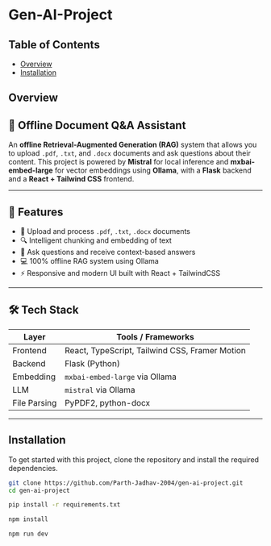 # Gen-AI-Project

## Table of Contents

- [Overview](#overview)
- [Installation](#installation)

## Overview

## 🧠 Offline Document Q&A Assistant

An **offline Retrieval-Augmented Generation (RAG)** system that allows you to upload `.pdf`, `.txt`, and `.docx` documents and ask questions about their content. This project is powered by **Mistral** for local inference and **mxbai-embed-large** for vector embeddings using **Ollama**, with a **Flask** backend and a **React + Tailwind CSS** frontend.

---

## 🔧 Features

- 📄 Upload and process `.pdf`, `.txt`, `.docx` documents
- 🔍 Intelligent chunking and embedding of text
- 🧠 Ask questions and receive context-based answers
- 💻 100% offline RAG system using Ollama
- ⚡ Responsive and modern UI built with React + TailwindCSS

---

## 🛠️ Tech Stack

| Layer     | Tools / Frameworks                        |
|-----------|-------------------------------------------|
| Frontend  | React, TypeScript, Tailwind CSS, Framer Motion |
| Backend   | Flask (Python)                            |
| Embedding | `mxbai-embed-large` via Ollama            |
| LLM       | `mistral` via Ollama                      |
| File Parsing | PyPDF2, python-docx                   |

---
## Installation

To get started with this project, clone the repository and install the required dependencies.

```bash
git clone https://github.com/Parth-Jadhav-2004/gen-ai-project.git
cd gen-ai-project

pip install -r requirements.txt

npm install

npm run dev
```
